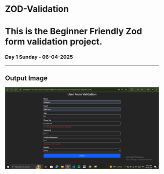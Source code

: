 
# ZOD-Validation
This is the Beginner Friendly Zod form validation project.
=======
### Day 1  Sunday - 06-04-2025

----

## Output Image
![Output image](OutputImage.PNG)

